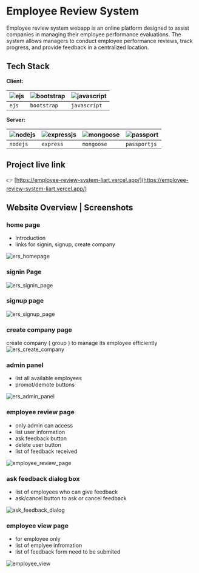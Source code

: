 # Employee Review System

Employee review system webapp is an online platform designed to assist companies in managing their employee performance evaluations. The system allows managers to conduct employee performance reviews, track progress, and provide feedback in a centralized location.

## Tech Stack

**Client:** 

| ![ejs](https://github.com/akashpadampalle/habit-tracker/assets/45806342/50ae74f1-f883-46f1-a5ac-e85fa13a660c "ejs")  |   ![bootstrap](https://github.com/akashpadampalle/employee-review-system/assets/45806342/370f79cf-50a9-4fd7-baa0-f5f02e3328da) | ![javascript](https://github.com/akashpadampalle/habit-tracker/assets/45806342/44a16bc9-02ee-4235-85a9-354d9ba4f555 "javascript")                      |
| :-------- | :------- | :------------------------------- |
| `ejs`   | `bootstrap` | `javascript` |




**Server:** 

| ![nodejs](https://github.com/akashpadampalle/habit-tracker/assets/45806342/6c4aaecf-20b2-444d-ae90-7130d31586bb) | ![expressjs](https://github.com/akashpadampalle/habit-tracker/assets/45806342/caa0ef59-cfc3-45a0-9258-497653e6d17c)     | ![mongoose](https://github.com/akashpadampalle/habit-tracker/assets/45806342/e2e0bccc-4a9b-4a0d-a42f-226be3928d22)                      | ![passport](https://github.com/akashpadampalle/habit-tracker/assets/45806342/e5857f3b-f1a2-47c1-9a1e-6d3049199d18) |
| :-------- | :------- | :------------------------------- | :-------- |
| `nodejs`   | `express` | `mongoose` | `passportjs`   |


## Project live link

👉 [https://employee-review-system-liart.vercel.app/](https://employee-review-system-liart.vercel.app/)


## Website Overview | Screenshots

### home page
- Introduction
- links for signin, signup, create company

![ers_homepage](https://github.com/akashpadampalle/employee-review-system/assets/45806342/53824ed6-b362-425e-8e06-c0fe7fdbf1aa)  
  
    
      
### signin Page
![ers_signin_page](https://github.com/akashpadampalle/employee-review-system/assets/45806342/26a017ba-8eb0-4419-b2e0-fce74524bd64)
   
      
      
### signup page
![ers_signup_page](https://github.com/akashpadampalle/employee-review-system/assets/45806342/1d4b1e9b-b8f9-4872-9055-392fa89d642b)
  
    
    
### create company page
create company ( group ) to manage its employee efficiently
![ers_create_company](https://github.com/akashpadampalle/employee-review-system/assets/45806342/c1c48090-95c7-4070-909a-8b2f9d1b3b00)
  
    
    
### admin panel
- list all available employees
- promot/demote buttons

![ers_admin_panel](https://github.com/akashpadampalle/employee-review-system/assets/45806342/4f6ac91f-4282-4935-90ed-b4c00e969749)
  
    
    
### employee review page 
- only admin can access
- list user information
- ask feedback button
- delete user button
- list of feedback received

![employee_review_page](https://github.com/akashpadampalle/employee-review-system/assets/45806342/f7adb22a-f515-4ab8-b2bd-d18d2132eadc)
  
    
    
### ask feedback dialog box
- list of employees who can give feedback
- ask/cancel button to ask or cancel feedback

![ask_feedback_dialog](https://github.com/akashpadampalle/employee-review-system/assets/45806342/29fb769f-312d-44ce-ab46-6612fc64d15d)
  
    
    
### employee view page
- for employee only
- list of emplyee infromation
- list of feedback form need to be submited

![employee_view](https://github.com/akashpadampalle/employee-review-system/assets/45806342/1d78a15f-1888-481e-ab26-5cce68fbb573)



